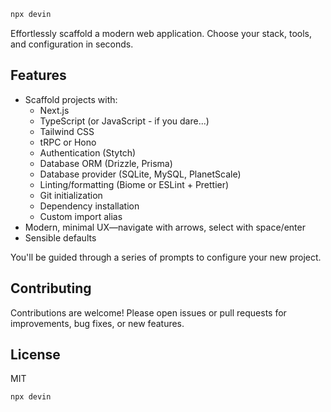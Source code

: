 ```sh
npx devin
```

Effortlessly scaffold a modern web application. Choose your stack, tools, and configuration in seconds.

## Features

- Scaffold projects with:
  - Next.js
  - TypeScript (or JavaScript - if you dare...)
  - Tailwind CSS
  - tRPC or Hono
  - Authentication (Stytch)
  - Database ORM (Drizzle, Prisma)
  - Database provider (SQLite, MySQL, PlanetScale)
  - Linting/formatting (Biome or ESLint + Prettier)
  - Git initialization
  - Dependency installation
  - Custom import alias
- Modern, minimal UX—navigate with arrows, select with space/enter
- Sensible defaults

You'll be guided through a series of prompts to configure your new project.

## Contributing

Contributions are welcome! Please open issues or pull requests for improvements, bug fixes, or new features.

## License

MIT

```bash
npx devin
```
